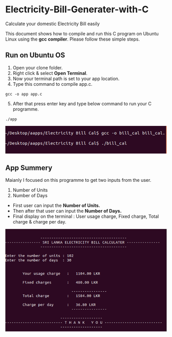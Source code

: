 # Electricity-Bill-Generater-with-C
Calculate your domestic Electricity Bill easily

This document shows how to compile and run this C program on Ubuntu Linux using the **gcc compiler**. Please follow these simple steps.

## Run on Ubuntu OS

1. Open your clone folder. 
2. Right click & select **Open Terminal**. 
3. Now your terminal path is set to your app location.
4. Type this command to compile app.c. 
```
gcc -o app app.c
```
5. After that press enter key and type below command to run your C programme.
```
./app
```
<img src="img/app_run.png">



## App Summery

Maianly I focused on this programme to get two inputs from the user.
1. Number of Units 
2. Number of Days

- First user can input the **Number of Units.** 
- Then after that user can input the **Number of Days.**
- Final display on the terminal : User usage charge, Fixed charge, Total charge & charge per day.

<img src="img/app_interface.png">


